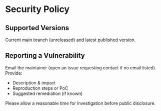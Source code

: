 # Security Policy

## Supported Versions
Current main branch (unreleased) and latest published version.

## Reporting a Vulnerability
Email the maintainer (open an issue requesting contact if no email listed). Provide:
- Description & impact
- Reproduction steps or PoC
- Suggested remediation (if known)

Please allow a reasonable time for investigation before public disclosure.
